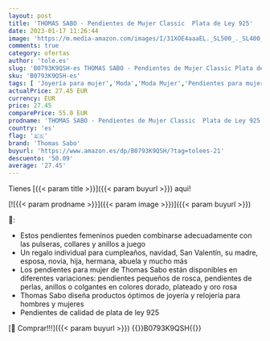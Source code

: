 ```yaml
---
layout: post
title: 'THOMAS SABO - Pendientes de Mujer Classic  Plata de Ley 925'
date: 2023-01-17 11:26:44
image: 'https://m.media-amazon.com/images/I/31XOE4aaaEL._SL500_._SL400_.jpg'
comments: true
category: ofertas
author: 'tole.es'
slug: 'B0793K9QSH-es THOMAS SABO - Pendientes de Mujer Classic Plata de Ley 925'
sku: 'B0793K9QSH-es'
tags: [ 'Joyería para mujer','Moda','Moda Mujer','Pendientes para mujer','de','ley','plata','thomas sabo','🇪🇸', ]
actualPrice: 27.45 EUR
currency: EUR
price: 27.45
comparePrice: 55.0 EUR
prodname: 'THOMAS SABO - Pendientes de Mujer Classic  Plata de Ley 925'
country: 'es'
flag: '🇪🇸'
brand: 'Thomas Sabo'
buyurl: 'https://www.amazon.es/dp/B0793K9QSH/?tag=tolees-21'
descuento: '50.09'
average: '27.45'
---
```


Tienes [{{< param title >}}]({{< param buyurl >}}) aqui!

[![{{< param prodname >}}]({{< param image >}})]({{< param buyurl >}})

🔎:

- Estos pendientes femeninos pueden combinarse adecuadamente con las pulseras, collares y anillos a juego
- Un regalo individual para cumpleaños, navidad, San Valentín, su madre, esposa, novia, hija, hermana, abuela y mucho más
- Los pendientes para mujer de Thomas Sabo están disponibles en diferentes variaciones: pendientes pequeños de rosca, pendientes de perlas, anillos o colgantes en colores dorado, plateado y oro rosa
- Thomas Sabo diseña productos óptimos de joyería y relojería para hombres y mujeres
- Pendientes de calidad de plata de ley 925

[🛒 Comprar!!!]({{< param buyurl >}})
{{<world>}}B0793K9QSH{{</world>}}
